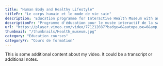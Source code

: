 ```yaml
---
title: "Human Body and Healthy Lifestyle"
titleFr: "Le corps humain et le mode de vie sain"
description: 'Education programme for Interactive Health Museum with animated video courses on human body and healthy lifestyle.'
descriptionFr: "Programme d'éducation pour le musée interactif de la santé avec des cours vidéo animés sur le corps humain et le mode de vie sain."
url: "https://player.vimeo.com/video/771212087?badge=0&autopause=0&amp;autoplay=1&player_id=0&app_id=58479/embed"
thumbnail: "/thumbnails/Health_museum.jpg"
category: "Education courses"
categoryFr: "Cours de formation"
---
```


This is some additional content about my video. It could be a transcript or additional notes.